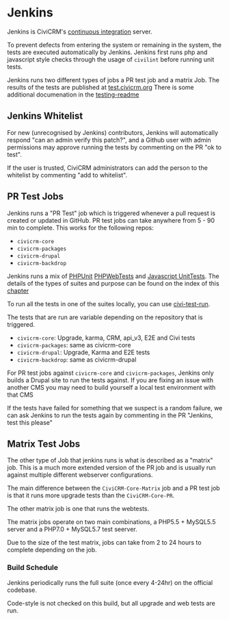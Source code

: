 # Jenkins

Jenkins is CiviCRM's [continuous integration](https://en.wikipedia.org/wiki/Continuous_integration) server.

To prevent defects from entering the system or remaining in the system, the tests are executed automatically by Jenkins. Jenkins first runs php and javascript style checks through the usage of `civilint` before running unit tests.

Jenkins runs two different types of jobs a PR test job and a matrix Job. The results of the tests are published at [test.civicrm.org](https://test.civicrm.org) There is some additional documenation in the [testing-readme](https://github.com/civicrm/civicrm-core/blob/master/tests/README.md)

## Jenkins Whitelist

For new (unrecognised by Jenkins) contributors, Jenkins will automatically respond "can an admin verify this patch?", and a Github user with admin permissions may approve running the tests by commenting on the PR "ok to test".

If the user is trusted, CiviCRM administrators can add the person to the whitelist by commenting "add to whitelist".

## PR Test Jobs

Jenkins runs a "PR Test" job which is triggered whenever a pull request is created or updated in GitHub. PR test jobs can take anywhere from 5 - 90 min to complete. This works for the following repos:

* `civicrm-core`
* `civicrm-packages`
* `civicrm-drupal`
* `civicrm-backdrop`

Jenkins runs a mix of [PHPUnit](/testing/phpunit.md#suites) [PHPWebTests](/testing/selenium.md) and [Javascript UnitTests](/testing/karma.md). The details of the types of suites and purpose can be found on the index of this [chapter](/testing/index.md)

To run all the tests in one of the suites locally, you can use [civi-test-run](/tools/civi-test-run.md).

The tests that are run are variable depending on the repository that is triggered.

* `civicrm-core`: Upgrade, karma, CRM, api_v3, E2E and Civi tests
* `civicrm-packages`: same as civicrm-core
* `civicrm-drupal`: Upgrade, Karma and E2E tests
* `civicrm-backdrop`: same as civicrm-drupal

For PR test jobs against `civicrm-core` and `civicrm-packages`, Jenkins only builds a Drupal site to run the tests against. If you are fixing an issue with another CMS you may need to build yourself a local test environment with that CMS

If the tests have failed for something that we suspect is a random failure, we can ask Jenkins to run the tests again by commenting in the PR "Jenkins, test this please"

## Matrix Test Jobs

The other type of Job that jenkins runs is what is described as a "matrix" job. This is a much more extended version of the PR job and is usually run against multiple different webserver configurations.

The main difference between the `CiviCRM-Core-Matrix` job and a PR test job is that it runs more upgrade tests than the `CiviCRM-Core-PR`.

The other matrix job is one that runs the webtests.

The matrix jobs operate on two main combinations, a PHP5.5 + MySQL5.5 server and a PHP7.0 + MySQL5.7 test seerver.

Due to the size of the test matrix, jobs can take from 2 to 24 hours to complete depending on the job.

### Build Schedule

Jenkins periodically runs the full suite (once every 4-24hr) on the official codebase.

Code-style is not checked on this build, but all upgrade and web tests are run.


